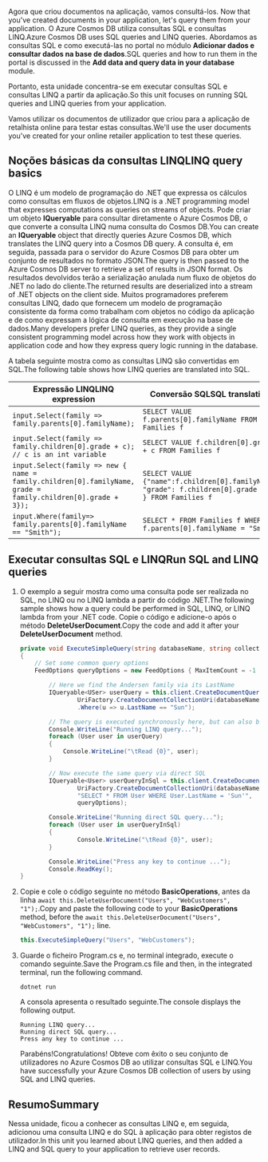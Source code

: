 <span data-ttu-id="edc45-101"><!--TODO: Explain how to do ExecuteNext (pages closer to SDK imp) vs ToList (continuation token)--> Agora que criou documentos na aplicação, vamos consultá-los.</span><span class="sxs-lookup"><span data-stu-id="edc45-101"><!--TODO: Explain how to do ExecuteNext (pages closer to SDK imp) vs ToList (continuation token)--> Now that you've created documents in your application, let's query them from your application.</span></span> <span data-ttu-id="edc45-102">O Azure Cosmos DB utiliza consultas SQL e consultas LINQ.</span><span class="sxs-lookup"><span data-stu-id="edc45-102">Azure Cosmos DB uses SQL queries and LINQ queries.</span></span> <span data-ttu-id="edc45-103">Abordamos as consultas SQL e como executá-las no portal no módulo **Adicionar dados e consultar dados na base de dados**.</span><span class="sxs-lookup"><span data-stu-id="edc45-103">SQL queries and how to run them in the portal is discussed in the **Add data and query data in your database** module.</span></span> 

<span data-ttu-id="edc45-104">Portanto, esta unidade concentra-se em executar consultas SQL e consultas LINQ a partir da aplicação.</span><span class="sxs-lookup"><span data-stu-id="edc45-104">So this unit focuses on running SQL queries and LINQ queries from your application.</span></span>

<span data-ttu-id="edc45-105">Vamos utilizar os documentos de utilizador que criou para a aplicação de retalhista online para testar estas consultas.</span><span class="sxs-lookup"><span data-stu-id="edc45-105">We'll use the user documents you've created for your online retailer application to test these queries.</span></span>

## <a name="linq-query-basics"></a><span data-ttu-id="edc45-106">Noções básicas da consultas LINQ</span><span class="sxs-lookup"><span data-stu-id="edc45-106">LINQ query basics</span></span>

<span data-ttu-id="edc45-107">O LINQ é um modelo de programação do .NET que expressa os cálculos como consultas em fluxos de objetos.</span><span class="sxs-lookup"><span data-stu-id="edc45-107">LINQ is a .NET programming model that expresses computations as queries on streams of objects.</span></span> <span data-ttu-id="edc45-108">Pode criar um objeto **IQueryable** para consultar diretamente o Azure Cosmos DB, o que converte a consulta LINQ numa consulta do Cosmos DB.</span><span class="sxs-lookup"><span data-stu-id="edc45-108">You can create an **IQueryable** object that directly queries Azure Cosmos DB, which translates the LINQ query into a Cosmos DB query.</span></span> <span data-ttu-id="edc45-109">A consulta é, em seguida, passada para o servidor do Azure Cosmos DB para obter um conjunto de resultados no formato JSON.</span><span class="sxs-lookup"><span data-stu-id="edc45-109">The query is then passed to the Azure Cosmos DB server to retrieve a set of results in JSON format.</span></span> <span data-ttu-id="edc45-110">Os resultados devolvidos terão a serialização anulada num fluxo de objetos do .NET no lado do cliente.</span><span class="sxs-lookup"><span data-stu-id="edc45-110">The returned results are deserialized into a stream of .NET objects on the client side.</span></span> <span data-ttu-id="edc45-111">Muitos programadores preferem consultas LINQ, dado que fornecem um modelo de programação consistente da forma como trabalham com objetos no código da aplicação e de como expressam a lógica de consulta em execução na base de dados.</span><span class="sxs-lookup"><span data-stu-id="edc45-111">Many developers prefer LINQ queries, as they provide a single consistent programming model across how they work with objects in application code and how they express query logic running in the database.</span></span>

<span data-ttu-id="edc45-112">A tabela seguinte mostra como as consultas LINQ são convertidas em SQL.</span><span class="sxs-lookup"><span data-stu-id="edc45-112">The following table shows how LINQ queries are translated into SQL.</span></span>

| <span data-ttu-id="edc45-113">Expressão LINQ</span><span class="sxs-lookup"><span data-stu-id="edc45-113">LINQ expression</span></span> | <span data-ttu-id="edc45-114">Conversão SQL</span><span class="sxs-lookup"><span data-stu-id="edc45-114">SQL translation</span></span> |
|---|---|
| `input.Select(family => family.parents[0].familyName);`| `SELECT VALUE f.parents[0].familyName FROM Families f` |
|`input.Select(family => family.children[0].grade + c); // c is an int variable` | `SELECT VALUE f.children[0].grade + c FROM Families f` |
|`input.Select(family => new { name = family.children[0].familyName, grade = family.children[0].grade + 3});`| `SELECT VALUE {"name":f.children[0].familyName, "grade": f.children[0].grade + 3 } FROM Families f`|
|`input.Where(family=> family.parents[0].familyName == "Smith");`|`SELECT * FROM Families f WHERE f.parents[0].familyName = "Smith"`|

## <a name="run-sql-and-linq-queries"></a><span data-ttu-id="edc45-115">Executar consultas SQL e LINQ</span><span class="sxs-lookup"><span data-stu-id="edc45-115">Run SQL and LINQ queries</span></span>

1. <span data-ttu-id="edc45-116">O exemplo a seguir mostra como uma consulta pode ser realizada no SQL, no LINQ ou no LINQ lambda a partir do código .NET.</span><span class="sxs-lookup"><span data-stu-id="edc45-116">The following sample shows how a query could be performed in SQL, LINQ, or LINQ lambda from your .NET code.</span></span> <span data-ttu-id="edc45-117">Copie o código e adicione-o após o método **DeleteUserDocument**.</span><span class="sxs-lookup"><span data-stu-id="edc45-117">Copy the code and add it after your **DeleteUserDocument** method.</span></span>

    ```csharp
    private void ExecuteSimpleQuery(string databaseName, string collectionName)
    {
        // Set some common query options
        FeedOptions queryOptions = new FeedOptions { MaxItemCount = -1 };
    
            // Here we find the Andersen family via its LastName
            IQueryable<USer> userQuery = this.client.CreateDocumentQuery<Family>(
                    UriFactory.CreateDocumentCollectionUri(databaseName, collectionName), queryOptions)
                    .Where(u => u.LastName == "Sun");
    
            // The query is executed synchronously here, but can also be executed asynchronously via the IDocumentQuery<T> interface
            Console.WriteLine("Running LINQ query...");
            foreach (User user in userQuery)
            {
                Console.WriteLine("\tRead {0}", user);
            }
    
            // Now execute the same query via direct SQL
            IQueryable<User> userQueryInSql = this.client.CreateDocumentQuery<User>(
                    UriFactory.CreateDocumentCollectionUri(databaseName, collectionName),
                    "SELECT * FROM User WHERE User.LastName = 'Sun'",
                    queryOptions);
    
            Console.WriteLine("Running direct SQL query...");
            foreach (User user in userQueryInSql)
            {
                    Console.WriteLine("\tRead {0}", user);
            }
    
            Console.WriteLine("Press any key to continue ...");
            Console.ReadKey();
    }
    ```

2. <span data-ttu-id="edc45-118">Copie e cole o código seguinte no método **BasicOperations**, antes da linha `await this.DeleteUserDocument("Users", "WebCustomers", "1");`.</span><span class="sxs-lookup"><span data-stu-id="edc45-118">Copy and paste the following code to your **BasicOperations** method, before the `await this.DeleteUserDocument("Users", "WebCustomers", "1");` line.</span></span>

    ```csharp
    this.ExecuteSimpleQuery("Users", "WebCustomers");
    ```

3. <span data-ttu-id="edc45-119">Guarde o ficheiro Program.cs e, no terminal integrado, execute o comando seguinte.</span><span class="sxs-lookup"><span data-stu-id="edc45-119">Save the Program.cs file and then, in the integrated terminal, run the following command.</span></span>
    
    ```
    dotnet run
    ```

    <span data-ttu-id="edc45-120">A consola apresenta o resultado seguinte.</span><span class="sxs-lookup"><span data-stu-id="edc45-120">The console displays the following output.</span></span>

    ```
    Running LINQ query...
    Running direct SQL query...
    Press any key to continue ...
    ```

    <span data-ttu-id="edc45-121">Parabéns!</span><span class="sxs-lookup"><span data-stu-id="edc45-121">Congratulations!</span></span> <span data-ttu-id="edc45-122">Obteve com êxito o seu conjunto de utilizadores no Azure Cosmos DB ao utilizar consultas SQL e LINQ.</span><span class="sxs-lookup"><span data-stu-id="edc45-122">You have successfully your Azure Cosmos DB collection of users by using SQL and LINQ queries.</span></span>

## <a name="summary"></a><span data-ttu-id="edc45-123">Resumo</span><span class="sxs-lookup"><span data-stu-id="edc45-123">Summary</span></span>

<span data-ttu-id="edc45-124">Nessa unidade, ficou a conhecer as consultas LINQ e, em seguida, adicionou uma consulta LINQ e do SQL à aplicação para obter registos de utilizador.</span><span class="sxs-lookup"><span data-stu-id="edc45-124">In this unit you learned about LINQ queries, and then added a LINQ and SQL query to your application to retrieve user records.</span></span>